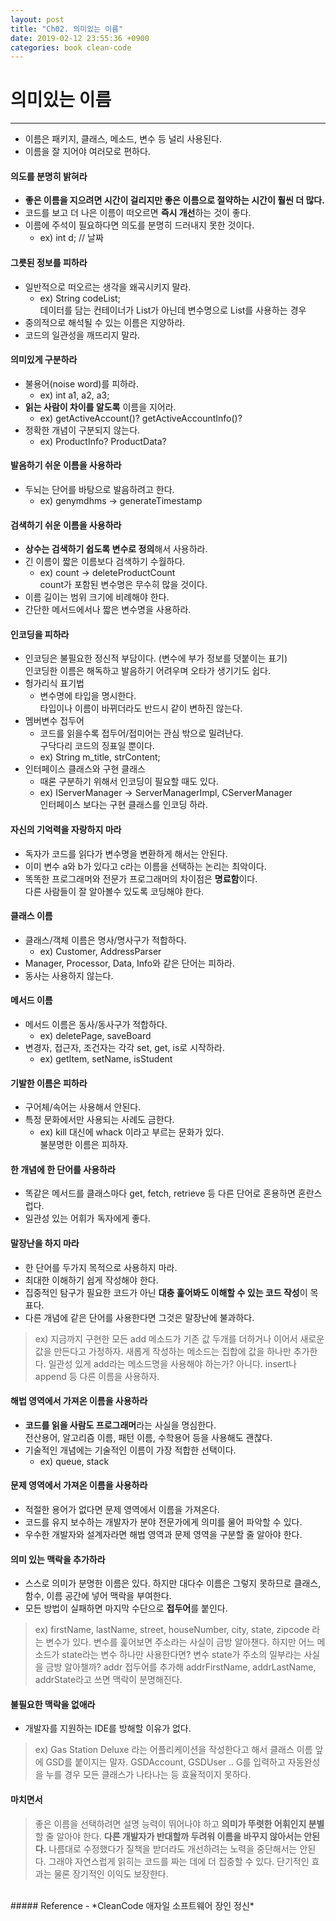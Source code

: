 ```yaml
---
layout: post
title: "Ch02. 의미있는 이름"
date: 2019-02-12 23:55:36 +0900
categories: book clean-code
---
```


# 의미있는 이름
---
- 이름은 패키지, 클래스, 메소드, 변수 등 널리 사용된다.
- 이름을 잘 지어야 여러모로 편하다.

#### 의도를 분명히 밝혀라
- **좋은 이름을 지으려면 시간이 걸리지만 좋은 이름으로 절약하는 시간이 훨씬 더 많다.**
- 코드를 보고 더 나은 이름이 떠오르면 **즉시 개선**하는 것이 좋다.
- 이름에 주석이 필요하다면 의도를 분명히 드러내지 못한 것이다.
  - ex) int d; // 날짜

#### 그릇된 정보를 피하라
- 일반적으로 떠오르는 생각을 왜곡시키지 말라.
  - ex) String codeList;  
  데이터를 담는 컨테이너가 List가 아닌데 변수명으로 List를 사용하는 경우
- 중의적으로 해석될 수 있는 이름은 지양하라.
- 코드의 일관성을 깨뜨리지 말라.

#### 의미있게 구분하라
- 불용어(noise word)를 피하라.
  - ex) int a1, a2, a3;
- **읽는 사람이 차이를 알도록** 이름을 지어라.
  - ex) getActiveAccount()? getActiveAccountInfo()?
- 정확한 개념이 구분되지 않는다.
  - ex) ProductInfo? ProductData?  

#### 발음하기 쉬운 이름을 사용하라
- 두뇌는 단어를 바탕으로 발음하려고 한다.
  - ex) genymdhms -> generateTimestamp

#### 검색하기 쉬운 이름을 사용하라
- **상수는 검색하기 쉽도록 변수로 정의**해서 사용하라.
- 긴 이름이 짧은 이름보다 검색하기 수월하다.
  - ex) count -> deleteProductCount  
  count가 포함된 변수명은 무수히 많을 것이다.
- 이름 길이는 범위 크기에 비례해야 한다.
- 간단한 메서드에서나 짧은 변수명을 사용하라.

#### 인코딩을 피하라
- 인코딩은 불필요한 정신적 부담이다. (변수에 부가 정보를 덧붙이는 표기)  
인코딩한 이름은 해독하고 발음하기 어려우며 오타가 생기기도 쉽다.
- 헝가리식 표기법
  - 변수명에 타입을 명시한다.  
  타입이나 이름이 바뀌더라도 반드시 같이 변하진 않는다.
- 멤버변수 접두어
  - 코드를 읽을수록 접두어/접미어는 관심 밖으로 밀려난다.  
  구닥다리 코드의 징표일 뿐이다.
  - ex) String m_title, strContent;
- 인터페이스 클래스와 구현 클래스
  - 때론 구분하기 위해서 인코딩이 필요할 때도 있다.
  - ex) IServerManager -> ServerManagerImpl, CServerManager  
    인터페이스 보다는 구현 클래스를 인코딩 하라.
    
#### 자신의 기억력을 자랑하지 마라
- 독자가 코드를 읽다가 변수명을 변환하게 해서는 안된다.
- 이미 변수 a와 b가 있다고 c라는 이름을 선택하는 논리는 최악이다.
- 똑똑한 프로그래머와 전문가 프로그래머의 차이점은 **명료함**이다.  
다른 사람들이 잘 알아볼수 있도록 코딩해야 한다.

#### 클래스 이름
- 클래스/객체 이름은 명사/명사구가 적합하다.
  - ex) Customer, AddressParser
- Manager, Processor, Data, Info와 같은 단어는 피하라.
- 동사는 사용하지 않는다.

#### 메서드 이름
- 메서드 이름은 동사/동사구가 적합하다.
  - ex) deletePage, saveBoard
- 변경자, 접근자, 조건자는 각각 set, get, is로 시작하라.
  - ex) getItem, setName, isStudent

#### 기발한 이름은 피하라
- 구어체/속어는 사용해서 안된다.
- 특정 문화에서만 사용되는 사례도 금한다.
  - ex) kill 대신에 whack 이라고 부르는 문화가 있다.  
  불분명한 이름은 피하자.

#### 한 개념에 한 단어를 사용하라
- 똑같은 메서드를 클래스마다 get, fetch, retrieve 등 다른 단어로 혼용하면 혼란스럽다.
- 일관성 있는 어휘가 독자에게 좋다.

#### 말장난을 하지 마라
- 한 단어를 두가지 목적으로 사용하지 마라.
- 최대한 이해하기 쉽게 작성해야 한다.
- 집중적인 탐구가 필요한 코드가 아닌 **대충 훑어봐도 이해할 수 있는 코드 작성**이 목표다.
- 다른 개념에 같은 단어를 사용한다면 그것은 말장난에 불과하다.
> ex)
지금까지 구현한 모든 add 메소드가 기존 값 두개를 더하거나 이어서 새로운 값을 만든다고 가정하자.
새롭게 작성하는 메소드는 집합에 값을 하나만 추가한다.
일관성 있게 add라는 메소드명을 사용해야 하는가? 아니다.
insert나 append 등 다른 이름을 사용하자.

#### 해법 영역에서 가져온 이름을 사용하라
- **코드를 읽을 사람도 프로그래머**라는 사실을 명심한다.  
전산용어, 알고리즘 이름, 패턴 이름, 수학용어 등을 사용해도 괜찮다.
- 기술적인 개념에는 기술적인 이름이 가장 적합한 선택이다.
  - ex) queue, stack

#### 문제 영역에서 가져온 이름을 사용하라
- 적절한 용어가 없다면 문제 영역에서 이름을 가져온다.
- 코드를 유지 보수하는 개발자가 분야 전문가에게 의미를 물어 파악할 수 있다.
- 우수한 개발자와 설계자라면 해법 영역과 문제 영역을 구분할 줄 알아야 한다.

#### 의미 있는 맥락을 추가하라
- 스스로 의미가 분명한 이름은 있다. 하지만 대다수 이름은 그렇지 못하므로 클래스, 함수, 이름 공간에 넣어 맥락을 부여한다.
- 모든 방법이 실패하면 마지막 수단으로 **접두어**를 붙인다.
> ex)
firstName, lastName, street, houseNumber, city, state, zipcode 라는 변수가 있다.
변수를 훑어보면 주소라는 사실이 금방 알아챈다.
하지만 어느 메소드가 state라는 변수 하나만 사용한다면?
변수 state가 주소의 일부라는 사실을 금방 알아챌까?
addr 접두어를 추가해 addrFirstName, addrLastName, addrState라고 쓰면 맥락이 분명해진다.

#### 불필요한 맥락을 없애라
- 개발자를 지원하는 IDE를 방해할 이유가 없다.
> ex)
Gas Station Deluxe 라는 어플리케이션을 작성한다고 해서 클래스 이름 앞에 GSD를 붙이지는 말자. GSDAccount, GSDUser ..
G를 입력하고 자동완성을 누를 경우 모든 클래스가 나타나는 등 효율적이지 못하다.

#### 마치면서
> 좋은 이름을 선택하려면 설명 능력이 뛰어나야 하고 **의미가 뚜렷한 어휘인지 분별**할 줄 알아야 한다.
**다른 개발자가 반대할까 두려워 이름을 바꾸지 않아서는 안된다.**
나름대로 수정했다가 질책을 받더라도 개선하려는 노력을 중단해서는 안된다.
그래야 자연스럽게 읽히는 코드를 짜는 데에 더 집중할 수 있다.
단기적인 효과는 물론 장기적인 이익도 보장한다.

<br>
##### Reference
- *CleanCode 애자일 소프트웨어 장인 정신*